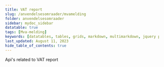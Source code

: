 ```yaml
---
title: VAT report
slug: /anvendelsesomraader/mvamelding
folder: anvendelsesomraader
sidebar: mydoc_sidebar
datatable: true
tags: [Mva-melding]
keywords: [datatables, tables, grids, markdown, multimarkdown, jquery plugins]
last_updated: August 11, 2023
hide_table_of_contents: true
---
```

<summary>Api's related to VAT report</summary>

